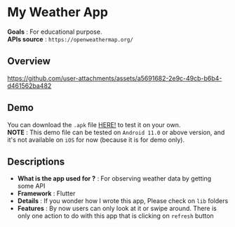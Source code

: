 # My Weather App

<b>Goals</b> : For educational purpose. <br>
<b>APIs source</b> : ```https://openweathermap.org/```

## Overview

https://github.com/user-attachments/assets/a5691682-2e9c-49cb-b6b4-d461562ba482

## Demo
You can download the ```.apk``` file [HERE!](https://github.com/HikariJadeEmpire/weather_app/blob/main/lib/app-release.apk) to test it on your own.<br>
<b>NOTE</b> : This demo file can be tested on ```Android 11.0``` or above version, and it's not available on ```iOS``` for now (because it is for demo only).

## Descriptions

- <b>What is the app used for ?</b> : For observing weather data by getting some API
- <b>Framework</b> : Flutter
- <b>Details</b> : If you wonder how I wrote this app, Please check on ```lib``` folders
- <b>Features</b> : By now users can only look at it or swipe around. There is only one action to do with this app that is clicking on ```refresh``` button
